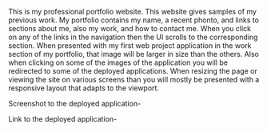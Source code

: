 This is my professional portfolio website. This website gives samples of my previous work. My portfolio contains my name, a recent phonto, and links to sections about me, also my work, and how to contact me. When you click on any of the links in the navigation then the UI scrolls to the corresponding section. When presented with my first web project application in the work section of my portfolio, that image will be larger in size than the others. Also when clicking on some of the images of the application you will be redirected to some of the deployed applications. When resizing the page or viewing the site on various screens than you will mostly be presented with a responsive layout that adapts to the viewport.


Screenshot to the deployed application-


Link to the deployed application-
